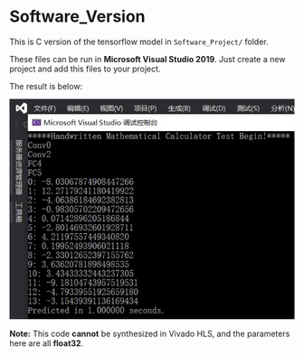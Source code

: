 # Software_Version
This is C version of the tensorflow model in `Software_Project/` folder.

These files can be run in **Microsoft Visual Studio 2019**. Just create a new project and add this files to your project.

The result is below:

![software_0](images/software_0.jpg)

**Note:** This code **cannot** be synthesized in Vivado HLS, and the parameters here are all **float32**.